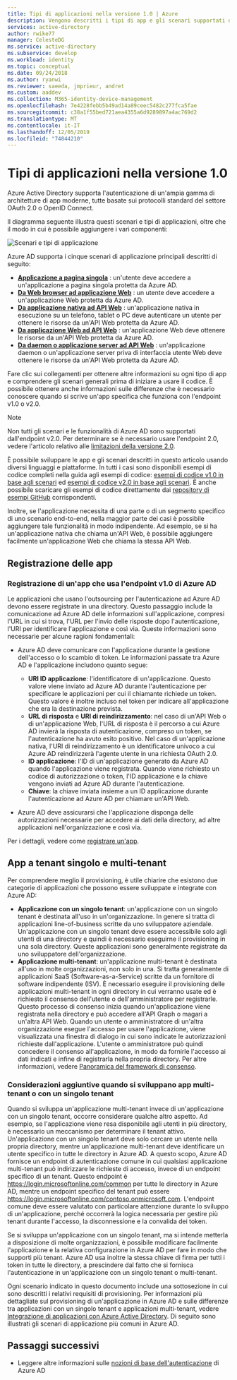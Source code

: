 ```yaml
---
title: Tipi di applicazioni nella versione 1.0 | Azure
description: Vengono descritti i tipi di app e gli scenari supportati dall'endpoint v2.0 di Azure Active Directory.
services: active-directory
author: rwike77
manager: CelesteDG
ms.service: active-directory
ms.subservice: develop
ms.workload: identity
ms.topic: conceptual
ms.date: 09/24/2018
ms.author: ryanwi
ms.reviewer: saeeda, jmprieur, andret
ms.custom: aaddev
ms.collection: M365-identity-device-management
ms.openlocfilehash: 7e4228febb5b49ad14a89ceec5482c277fca5fae
ms.sourcegitcommit: c38a1f55bed721aea4355a6d9289897a4ac769d2
ms.translationtype: MT
ms.contentlocale: it-IT
ms.lasthandoff: 12/05/2019
ms.locfileid: "74844210"
---
```

# <a name="application-types-in-v10"></a>Tipi di applicazioni nella versione 1.0

Azure Active Directory supporta l'autenticazione di un'ampia gamma di architetture di app moderne, tutte basate sui protocolli standard del settore OAuth 2.0 o OpenID Connect.

Il diagramma seguente illustra questi scenari e tipi di applicazioni, oltre che il modo in cui è possibile aggiungere i vari componenti:

![Scenari e tipi di applicazione](./media/authentication-scenarios/application_types_and_scenarios.png)

Azure AD supporta i cinque scenari di applicazione principali descritti di seguito:

- **[Applicazione a pagina singola](single-page-application.md)** : un'utente deve accedere a un'applicazione a pagina singola protetta da Azure AD.
- **[Da Web browser ad applicazione Web](web-app.md)** : un utente deve accedere a un'applicazione Web protetta da Azure AD.
- **[Da applicazione nativa ad API Web](native-app.md)** : un'applicazione nativa in esecuzione su un telefono, tablet o PC deve autenticare un utente per ottenere le risorse da un'API Web protetta da Azure AD.
- **[Da applicazione Web ad API Web](web-api.md)** : un'applicazione Web deve ottenere le risorse da un'API Web protetta da Azure AD.
- **[Da daemon o applicazione server ad API Web](service-to-service.md)** : un'applicazione daemon o un'applicazione server priva di interfaccia utente Web deve ottenere le risorse da un'API Web protetta da Azure AD.

Fare clic sui collegamenti per ottenere altre informazioni su ogni tipo di app e comprendere gli scenari generali prima di iniziare a usare il codice. È possibile ottenere anche informazioni sulle differenze che è necessario conoscere quando si scrive un'app specifica che funziona con l'endpoint v1.0 o v2.0.

> [!NOTE]
> Non tutti gli scenari e le funzionalità di Azure AD sono supportati dall'endpoint v2.0. Per determinare se è necessario usare l'endpoint 2.0, vedere l'articolo relativo alle [limitazioni della versione 2.0](active-directory-v2-limitations.md).

È possibile sviluppare le app e gli scenari descritti in questo articolo usando diversi linguaggi e piattaforme. In tutti i casi sono disponibili esempi di codice completi nella guida agli esempi di codice: [esempi di codice v1.0 in base agli scenari](sample-v1-code.md) ed [esempi di codice v2.0 in base agli scenari](sample-v2-code.md). È anche possibile scaricare gli esempi di codice direttamente dai [repository di esempi GitHub](https://github.com/Azure-Samples?q=active-directory) corrispondenti.

Inoltre, se l'applicazione necessita di una parte o di un segmento specifico di uno scenario end-to-end, nella maggior parte dei casi è possibile aggiungere tale funzionalità in modo indipendente. Ad esempio, se si ha un'applicazione nativa che chiama un'API Web, è possibile aggiungere facilmente un'applicazione Web che chiama la stessa API Web.

## <a name="app-registration"></a>Registrazione delle app

### <a name="registering-an-app-that-uses-the-azure-ad-v10-endpoint"></a>Registrazione di un'app che usa l'endpoint v1.0 di Azure AD

Le applicazioni che usano l'outsourcing per l'autenticazione ad Azure AD devono essere registrate in una directory. Questo passaggio include la comunicazione ad Azure AD delle informazioni sull'applicazione, compresi l'URL in cui si trova, l'URL per l'invio delle risposte dopo l'autenticazione, l'URI per identificare l'applicazione e così via. Queste informazioni sono necessarie per alcune ragioni fondamentali:

* Azure AD deve comunicare con l'applicazione durante la gestione dell'accesso o lo scambio di token. Le informazioni passate tra Azure AD e l'applicazione includono quanto segue:
  
  * **URI ID applicazione**: l'identificatore di un'applicazione. Questo valore viene inviato ad Azure AD durante l'autenticazione per specificare le applicazioni per cui il chiamante richiede un token. Questo valore è inoltre incluso nel token per indicare all'applicazione che era la destinazione prevista.
  * **URL di risposta** e **URI di reindirizzamento**: nel caso di un'API Web o di un'applicazione Web, l'URL di risposta è il percorso a cui Azure AD invierà la risposta di autenticazione, compreso un token, se l'autenticazione ha avuto esito positivo. Nel caso di un'applicazione nativa, l'URI di reindirizzamento è un identificatore univoco a cui Azure AD reindirizzerà l'agente utente in una richiesta OAuth 2.0.
  * **ID applicazione**: l'ID di un'applicazione generato da Azure AD quando l'applicazione viene registrata. Quando viene richiesto un codice di autorizzazione o token, l'ID applicazione e la chiave vengono inviati ad Azure AD durante l'autenticazione.
  * **Chiave**: la chiave inviata insieme a un ID applicazione durante l'autenticazione ad Azure AD per chiamare un'API Web.
* Azure AD deve assicurarsi che l'applicazione disponga delle autorizzazioni necessarie per accedere ai dati della directory, ad altre applicazioni nell'organizzazione e così via.

Per i dettagli, vedere come [registrare un'app](quickstart-register-app.md).

## <a name="single-tenant-and-multi-tenant-apps"></a>App a tenant singolo e multi-tenant

Per comprendere meglio il provisioning, è utile chiarire che esistono due categorie di applicazioni che possono essere sviluppate e integrate con Azure AD:

* **Applicazione con un singolo tenant**: un'applicazione con un singolo tenant è destinata all'uso in un'organizzazione. In genere si tratta di applicazioni line-of-business scritte da uno sviluppatore aziendale. Un'applicazione con un singolo tenant deve essere accessibile solo agli utenti di una directory e quindi è necessario eseguirne il provisioning in una sola directory. Queste applicazioni sono generalmente registrate da uno sviluppatore dell'organizzazione.
* **Applicazione multi-tenant**: un'applicazione multi-tenant è destinata all'uso in molte organizzazioni, non solo in una. Si tratta generalmente di applicazioni SaaS (Software-as-a-Service) scritte da un fornitore di software indipendente (ISV). È necessario eseguire il provisioning delle applicazioni multi-tenant in ogni directory in cui verranno usate ed è richiesto il consenso dell'utente o dell'amministratore per registrarle. Questo processo di consenso inizia quando un'applicazione viene registrata nella directory e può accedere all'API Graph o magari a un'altra API Web. Quando un utente o amministratore di un'altra organizzazione esegue l'accesso per usare l'applicazione, viene visualizzata una finestra di dialogo in cui sono indicate le autorizzazioni richieste dall'applicazione. L'utente o amministratore può quindi concedere il consenso all'applicazione, in modo da fornirle l'accesso ai dati indicati e infine di registrarla nella propria directory. Per altre informazioni, vedere [Panoramica del framework di consenso](consent-framework.md).

### <a name="additional-considerations-when-developing-single-tenant-or-multi-tenant-apps"></a>Considerazioni aggiuntive quando si sviluppano app multi-tenant o con un singolo tenant

Quando si sviluppa un'applicazione multi-tenant invece di un'applicazione con un singolo tenant, occorre considerare qualche altro aspetto. Ad esempio, se l'applicazione viene resa disponibile agli utenti in più directory, è necessario un meccanismo per determinare il tenant attivo. Un'applicazione con un singolo tenant deve solo cercare un utente nella propria directory, mentre un'applicazione multi-tenant deve identificare un utente specifico in tutte le directory in Azure AD. A questo scopo, Azure AD fornisce un endpoint di autenticazione comune in cui qualsiasi applicazione multi-tenant può indirizzare le richieste di accesso, invece di un endpoint specifico di un tenant. Questo endpoint è https://login.microsoftonline.com/common per tutte le directory in Azure AD, mentre un endpoint specifico del tenant può essere https://login.microsoftonline.com/contoso.onmicrosoft.com. L'endpoint comune deve essere valutato con particolare attenzione durante lo sviluppo di un'applicazione, perché occorrerà la logica necessaria per gestire più tenant durante l'accesso, la disconnessione e la convalida dei token.

Se si sviluppa un'applicazione con un singolo tenant, ma si intende metterla a disposizione di molte organizzazioni, è possibile modificare facilmente l'applicazione e la relativa configurazione in Azure AD per fare in modo che supporti più tenant. Azure AD usa inoltre la stessa chiave di firma per tutti i token in tutte le directory, a prescindere dal fatto che si fornisca l'autenticazione in un'applicazione con un singolo tenant o multi-tenant.

Ogni scenario indicato in questo documento include una sottosezione in cui sono descritti i relativi requisiti di provisioning. Per informazioni più dettagliate sul provisioning di un'applicazione in Azure AD e sulle differenze tra applicazioni con un singolo tenant e applicazioni multi-tenant, vedere [Integrazione di applicazioni con Azure Active Directory](quickstart-v1-integrate-apps-with-azure-ad.md). Di seguito sono illustrati gli scenari di applicazione più comuni in Azure AD.

## <a name="next-steps"></a>Passaggi successivi

- Leggere altre informazioni sulle [nozioni di base dell'autenticazione](v1-authentication-scenarios.md) di Azure AD
